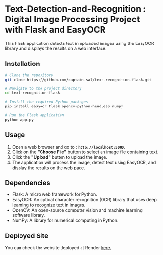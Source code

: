 # Text-Detection-and-Recognition : Digital Image Processing Project with Flask and EasyOCR

This Flask application detects text in uploaded images using the EasyOCR library and displays the results on a web interface.

## Installation

```bash
# Clone the repository
git clone https://github.com/captain-sal/text-recognition-flask.git

# Navigate to the project directory
cd text-recognition-flask

# Install the required Python packages
pip install easyocr Flask opencv-python-headless numpy

# Run the Flask application
python app.py

```

## Usage

1. Open a web browser and go to : **`http://localhost:5000`**.
2. Click on the **"Choose File"** button to select an image file containing text.
3. Click the **"Upload"** button to upload the image.
4. The application will process the image, detect text using EasyOCR, and display the results on the web page.

## Dependencies

- Flask: A micro web framework for Python.
- EasyOCR: An optical character recognition (OCR) library that uses deep learning to recognize text in images.
- OpenCV: An open-source computer vision and machine learning software library.
- NumPy: A library for numerical computing in Python.

## Deployed Site

You can check the website deployed at Render [here.](https://text-detection-and-recognition-dip-beu6.onrender.com)
